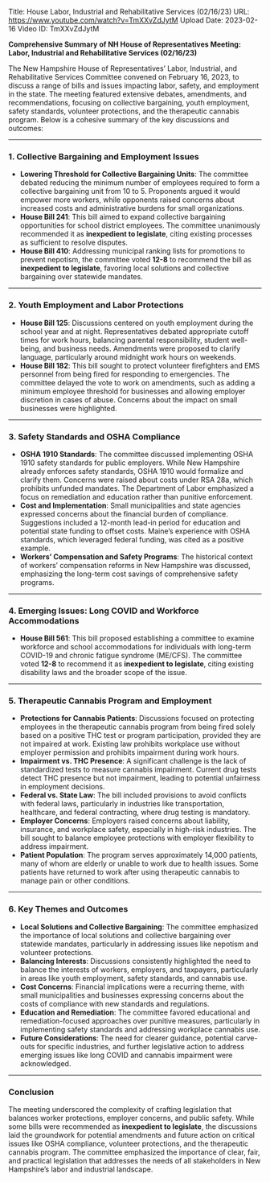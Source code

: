 Title: House Labor, Industrial and Rehabilitative Services (02/16/23)
URL: https://www.youtube.com/watch?v=TmXXvZdJytM
Upload Date: 2023-02-16
Video ID: TmXXvZdJytM

**Comprehensive Summary of NH House of Representatives Meeting: Labor, Industrial and Rehabilitative Services (02/16/23)**

The New Hampshire House of Representatives’ Labor, Industrial, and Rehabilitative Services Committee convened on February 16, 2023, to discuss a range of bills and issues impacting labor, safety, and employment in the state. The meeting featured extensive debates, amendments, and recommendations, focusing on collective bargaining, youth employment, safety standards, volunteer protections, and the therapeutic cannabis program. Below is a cohesive summary of the key discussions and outcomes:

---

### **1. Collective Bargaining and Employment Issues**
- **Lowering Threshold for Collective Bargaining Units**: The committee debated reducing the minimum number of employees required to form a collective bargaining unit from 10 to 5. Proponents argued it would empower more workers, while opponents raised concerns about increased costs and administrative burdens for small organizations.
- **House Bill 241**: This bill aimed to expand collective bargaining opportunities for school district employees. The committee unanimously recommended it as **inexpedient to legislate**, citing existing processes as sufficient to resolve disputes.
- **House Bill 410**: Addressing municipal ranking lists for promotions to prevent nepotism, the committee voted **12-8** to recommend the bill as **inexpedient to legislate**, favoring local solutions and collective bargaining over statewide mandates.

---

### **2. Youth Employment and Labor Protections**
- **House Bill 125**: Discussions centered on youth employment during the school year and at night. Representatives debated appropriate cutoff times for work hours, balancing parental responsibility, student well-being, and business needs. Amendments were proposed to clarify language, particularly around midnight work hours on weekends.
- **House Bill 182**: This bill sought to protect volunteer firefighters and EMS personnel from being fired for responding to emergencies. The committee delayed the vote to work on amendments, such as adding a minimum employee threshold for businesses and allowing employer discretion in cases of abuse. Concerns about the impact on small businesses were highlighted.

---

### **3. Safety Standards and OSHA Compliance**
- **OSHA 1910 Standards**: The committee discussed implementing OSHA 1910 safety standards for public employers. While New Hampshire already enforces safety standards, OSHA 1910 would formalize and clarify them. Concerns were raised about costs under RSA 28a, which prohibits unfunded mandates. The Department of Labor emphasized a focus on remediation and education rather than punitive enforcement.
- **Cost and Implementation**: Small municipalities and state agencies expressed concerns about the financial burden of compliance. Suggestions included a 12-month lead-in period for education and potential state funding to offset costs. Maine’s experience with OSHA standards, which leveraged federal funding, was cited as a positive example.
- **Workers’ Compensation and Safety Programs**: The historical context of workers’ compensation reforms in New Hampshire was discussed, emphasizing the long-term cost savings of comprehensive safety programs.

---

### **4. Emerging Issues: Long COVID and Workforce Accommodations**
- **House Bill 561**: This bill proposed establishing a committee to examine workforce and school accommodations for individuals with long-term COVID-19 and chronic fatigue syndrome (ME/CFS). The committee voted **12-8** to recommend it as **inexpedient to legislate**, citing existing disability laws and the broader scope of the issue.

---

### **5. Therapeutic Cannabis Program and Employment**
- **Protections for Cannabis Patients**: Discussions focused on protecting employees in the therapeutic cannabis program from being fired solely based on a positive THC test or program participation, provided they are not impaired at work. Existing law prohibits workplace use without employer permission and prohibits impairment during work hours.
- **Impairment vs. THC Presence**: A significant challenge is the lack of standardized tests to measure cannabis impairment. Current drug tests detect THC presence but not impairment, leading to potential unfairness in employment decisions.
- **Federal vs. State Law**: The bill included provisions to avoid conflicts with federal laws, particularly in industries like transportation, healthcare, and federal contracting, where drug testing is mandatory.
- **Employer Concerns**: Employers raised concerns about liability, insurance, and workplace safety, especially in high-risk industries. The bill sought to balance employee protections with employer flexibility to address impairment.
- **Patient Population**: The program serves approximately 14,000 patients, many of whom are elderly or unable to work due to health issues. Some patients have returned to work after using therapeutic cannabis to manage pain or other conditions.

---

### **6. Key Themes and Outcomes**
- **Local Solutions and Collective Bargaining**: The committee emphasized the importance of local solutions and collective bargaining over statewide mandates, particularly in addressing issues like nepotism and volunteer protections.
- **Balancing Interests**: Discussions consistently highlighted the need to balance the interests of workers, employers, and taxpayers, particularly in areas like youth employment, safety standards, and cannabis use.
- **Cost Concerns**: Financial implications were a recurring theme, with small municipalities and businesses expressing concerns about the costs of compliance with new standards and regulations.
- **Education and Remediation**: The committee favored educational and remediation-focused approaches over punitive measures, particularly in implementing safety standards and addressing workplace cannabis use.
- **Future Considerations**: The need for clearer guidance, potential carve-outs for specific industries, and further legislative action to address emerging issues like long COVID and cannabis impairment were acknowledged.

---

### **Conclusion**
The meeting underscored the complexity of crafting legislation that balances worker protections, employer concerns, and public safety. While some bills were recommended as **inexpedient to legislate**, the discussions laid the groundwork for potential amendments and future action on critical issues like OSHA compliance, volunteer protections, and the therapeutic cannabis program. The committee emphasized the importance of clear, fair, and practical legislation that addresses the needs of all stakeholders in New Hampshire’s labor and industrial landscape.